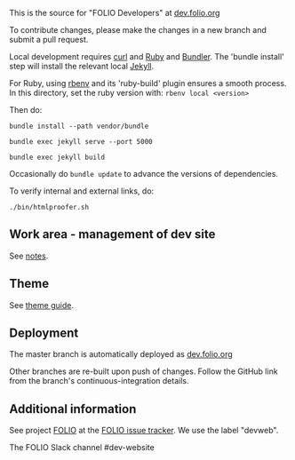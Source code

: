 This is the source for "FOLIO Developers" at [dev.folio.org](https://dev.folio.org/)

To contribute changes, please make the changes in a new branch and submit a
pull request.

Local development requires [curl](https://curl.haxx.se/) and
[Ruby](https://www.ruby-lang.org/) and [Bundler](https://bundler.io/).
The 'bundle install' step will install the relevant local
[Jekyll](https://jekyllrb.com/).

For Ruby, using [rbenv](https://github.com/rbenv/rbenv) and its 'ruby-build'
plugin ensures a smooth process. In this directory, set the ruby version
with: `rbenv local <version>`

Then do:

```
bundle install --path vendor/bundle
```

```
bundle exec jekyll serve --port 5000
```

```
bundle exec jekyll build
```

Occasionally do `bundle update` to advance the versions of dependencies.

To verify internal and external links, do:

```
./bin/htmlproofer.sh
```

## Work area - management of dev site

See [notes](work/README.md).

## Theme

See [theme guide](work/guide-theme.md).

## Deployment

The master branch is automatically deployed as [dev.folio.org](https://dev.folio.org/)

Other branches are re-built upon push of changes. Follow the GitHub link from the branch's continuous-integration details.

## Additional information

See project [FOLIO](https://issues.folio.org/browse/FOLIO)
at the [FOLIO issue tracker](https://dev.folio.org/community/guide-issues).
We use the label "devweb".

The FOLIO Slack channel #dev-website
